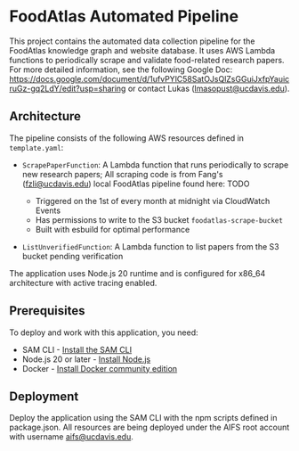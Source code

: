 # FoodAtlas Automated Pipeline

This project contains the automated data collection pipeline for the FoodAtlas knowledge graph and website database. It uses AWS Lambda functions to periodically scrape and validate food-related research papers. For more detailed information, see the following Google Doc: https://docs.google.com/document/d/1ufvPYlC58SatOJsQlZsGGuiJxfpYauicruGz-gq2LdY/edit?usp=sharing or contact Lukas (lmasopust@ucdavis.edu).

## Architecture

The pipeline consists of the following AWS resources defined in `template.yaml`:

- `ScrapePaperFunction`: A Lambda function that runs periodically to scrape new research papers; All scraping code is from Fang's (fzli@ucdavis.edu) local FoodAtlas pipeline found here: TODO

  - Triggered on the 1st of every month at midnight via CloudWatch Events
  - Has permissions to write to the S3 bucket `foodatlas-scrape-bucket`
  - Built with esbuild for optimal performance

- `ListUnverifiedFunction`: A Lambda function to list papers from the S3 bucket pending verification

The application uses Node.js 20 runtime and is configured for x86_64 architecture with active tracing enabled.

## Prerequisites

To deploy and work with this application, you need:

- SAM CLI - [Install the SAM CLI](https://docs.aws.amazon.com/serverless-application-model/latest/developerguide/serverless-sam-cli-install.html)
- Node.js 20 or later - [Install Node.js](https://nodejs.org/en/)
- Docker - [Install Docker community edition](https://hub.docker.com/search/?type=edition&offering=community)

## Deployment

Deploy the application using the SAM CLI with the npm scripts defined in package.json. All resources are being deployed under the AIFS root account with username aifs@ucdavis.edu.
